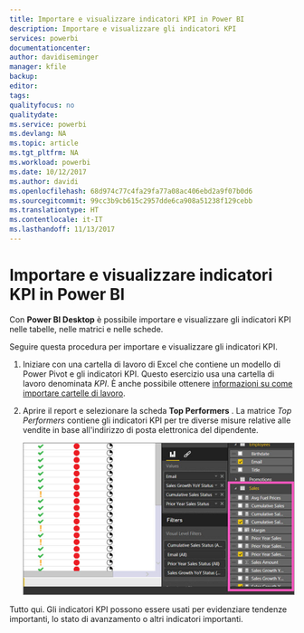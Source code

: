 ```yaml
---
title: Importare e visualizzare indicatori KPI in Power BI
description: Importare e visualizzare gli indicatori KPI
services: powerbi
documentationcenter: 
author: davidiseminger
manager: kfile
backup: 
editor: 
tags: 
qualityfocus: no
qualitydate: 
ms.service: powerbi
ms.devlang: NA
ms.topic: article
ms.tgt_pltfrm: NA
ms.workload: powerbi
ms.date: 10/12/2017
ms.author: davidi
ms.openlocfilehash: 68d974c77c4fa29fa77a08ac406ebd2a9f07b0d6
ms.sourcegitcommit: 99cc3b9cb615c2957dde6ca908a51238f129cebb
ms.translationtype: HT
ms.contentlocale: it-IT
ms.lasthandoff: 11/13/2017
---
```

# <a name="import-and-display-kpis-in-power-bi"></a>Importare e visualizzare indicatori KPI in Power BI
Con **Power BI Desktop** è possibile importare e visualizzare gli indicatori KPI nelle tabelle, nelle matrici e nelle schede.

Seguire questa procedura per importare e visualizzare gli indicatori KPI.

1. Iniziare con una cartella di lavoro di Excel che contiene un modello di Power Pivot e gli indicatori KPI. Questo esercizio usa una cartella di lavoro denominata *KPI*. È anche possibile ottenere [informazioni su come importare cartelle di lavoro](desktop-import-excel-workbooks.md).  
2. Aprire il report e selezionare la scheda **Top Performers** .  La matrice *Top Performers* contiene gli indicatori KPI per tre diverse misure relative alle vendite in base all'indirizzo di posta elettronica del dipendente.  
   
    ![](media/desktop-import-and-display-kpis/desktoppreviewfeatureon.jpg)

Tutto qui. Gli indicatori KPI possono essere usati per evidenziare tendenze importanti, lo stato di avanzamento o altri indicatori importanti.


